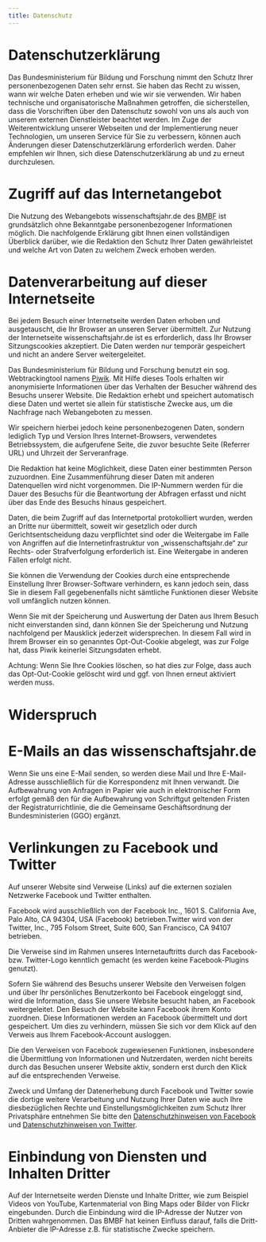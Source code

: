 ```yaml
---
title: Datenschutz
---
```


# Datenschutzerklärung

Das Bundesministerium für Bildung und Forschung nimmt den Schutz Ihrer personenbezogenen Daten sehr ernst. Sie haben das Recht zu wissen, wann wir welche Daten erheben und wie wir sie verwenden. Wir haben technische und organisatorische Maßnahmen getroffen, die sicherstellen, dass die Vorschriften über den Datenschutz sowohl von uns als auch von unserem externen Dienstleister beachtet werden. Im Zuge der Weiterentwicklung unserer Webseiten und der Implementierung neuer Technologien, um unseren Service für Sie zu verbessern, können auch Änderungen dieser Datenschutzerklärung erforderlich werden. Daher empfehlen wir Ihnen, sich diese Datenschutzerklärung ab und zu erneut durchzulesen.

# Zugriff auf das Internetangebot

Die Nutzung des Webangebots wissenschaftsjahr.de des <abbr title="Bundesministerium für Bildung und Forschung">BMBF</abbr> ist grundsätzlich ohne Bekanntgabe personenbezogener Informationen möglich. Die nachfolgende Erklärung gibt Ihnen einen vollständigen Überblick darüber, wie die Redaktion den Schutz Ihrer Daten gewährleistet und welche Art von Daten zu welchem Zweck erhoben werden. 

# Datenverarbeitung auf dieser Internetseite

Bei jedem Besuch einer Internetseite werden Daten erhoben und ausgetauscht, die Ihr Browser an unseren Server übermittelt. Zur Nutzung der Internetseite wissenschaftsjahr.de ist es erforderlich, dass Ihr Browser Sitzungscookies akzeptiert. Die Daten werden nur temporär gespeichert und nicht an andere Server weitergeleitet. 

Das Bundesministerium für Bildung und Forschung benutzt ein sog. Webtrackingtool namens <a href="http://piwik.org/" title="Öffnet externen Link in neuem Fenster" target="_blank" class="external-link">Piwik</a>. Mit Hilfe dieses Tools erhalten wir anonymisierte Informationen über das Verhalten der Besucher während des Besuchs unserer Website. Die Redaktion erhebt und speichert automatisch diese Daten und wertet sie allein für statistische Zwecke aus, um die Nachfrage nach Webangeboten zu messen. 

Wir speichern hierbei jedoch keine personenbezogenen Daten, sondern lediglich Typ und Version Ihres Internet-Browsers, verwendetes Betriebssystem, die aufgerufene Seite, die zuvor besuchte Seite (Referrer URL) und Uhrzeit der Serveranfrage. 

Die Redaktion hat keine Möglichkeit, diese Daten einer bestimmten Person zuzuordnen. Eine Zusammenführung dieser Daten mit anderen Datenquellen wird nicht vorgenommen. Die IP-Nummern werden für die Dauer des Besuchs für die Beantwortung der Abfragen erfasst und nicht über das Ende des Besuchs hinaus gespeichert. 

Daten, die beim Zugriff auf das Internetportal protokolliert wurden, werden an Dritte nur übermittelt, soweit wir gesetzlich oder durch Gerichtsentscheidung dazu verpflichtet sind oder die Weitergabe im Falle von Angriffen auf die Internetinfrastruktur von „wissenschaftsjahr.de“ zur Rechts- oder Strafverfolgung erforderlich ist. Eine Weitergabe in anderen Fällen erfolgt nicht. 

Sie können die Verwendung der Cookies durch eine entsprechende Einstellung Ihrer Browser-Software verhindern, es kann jedoch sein, dass Sie in diesem Fall gegebenenfalls nicht sämtliche Funktionen dieser Website voll umfänglich nutzen können. 

Wenn Sie mit der Speicherung und Auswertung der Daten aus Ihrem Besuch nicht einverstanden sind, dann können Sie der Speicherung und Nutzung nachfolgend per Mausklick jederzeit widersprechen. In diesem Fall wird in Ihrem Browser ein so genanntes Opt-Out-Cookie abgelegt, was zur Folge hat, dass Piwik keinerlei Sitzungsdaten erhebt. 

Achtung: Wenn Sie Ihre Cookies löschen, so hat dies zur Folge, dass auch das Opt-Out-Cookie gelöscht wird und ggf. von Ihnen erneut aktiviert werden muss. 

# Widerspruch

# E-Mails an das wissenschaftsjahr.de

Wenn Sie uns eine E-Mail senden, so werden diese Mail und Ihre E-Mail-Adresse ausschließlich für die Korrespondenz mit Ihnen verwandt. Die Aufbewahrung von Anfragen in Papier wie auch in elektronischer Form erfolgt gemäß den für die Aufbewahrung von Schriftgut geltenden Fristen der Registraturrichtlinie, die die Gemeinsame Geschäftsordnung der Bundesministerien (GGO) ergänzt. 

# Verlinkungen zu Facebook und Twitter

Auf unserer Website sind Verweise (Links) auf die externen sozialen Netzwerke Facebook und Twitter enthalten.

Facebook wird ausschließlich von der Facebook Inc., 1601 S. California Ave, Palo Alto, CA 94304, USA (Facebook) betrieben.Twitter wird von der Twitter, Inc., 795 Folsom Street, Suite 600, San Francisco, CA 94107 betrieben.

Die Verweise sind im Rahmen unseres Internetauftritts durch das Facebook- bzw. Twitter-Logo kenntlich gemacht (es werden keine Facebook-Plugins genutzt).

Sofern Sie während des Besuchs unserer Website den Verweisen folgen und über Ihr persönliches Benutzerkonto bei Facebook eingeloggt sind, wird die Information, dass Sie unsere Website besucht haben, an Facebook weitergeleitet. Den Besuch der Website kann Facebook ihrem Konto zuordnen. Diese Informationen werden an Facebook übermittelt und dort gespeichert. Um dies zu verhindern, müssen Sie sich vor dem Klick auf den Verweis aus Ihrem Facebook-Account ausloggen.

Die den Verweisen von Facebook zugewiesenen Funktionen, insbesondere die Übermittlung von Informationen und Nutzerdaten, werden nicht bereits durch das Besuchen unserer Website aktiv, sondern erst durch den Klick auf die entsprechenden Verweise.

Zweck und Umfang der Datenerhebung durch Facebook und Twitter sowie die dortige weitere Verarbeitung und Nutzung Ihrer Daten wie auch Ihre diesbezüglichen Rechte und Einstellungsmöglichkeiten zum Schutz Ihrer Privatsphäre entnehmen Sie bitte den <a href="https://www.facebook.com/about/privacy/" title="Öffnet externen Link in neuem Fenster" target="_blank" class="external-link">Datenschutzhinweisen von Facebook</a> und <a href="https://twitter.com/privacy?lang=de" title="Öffnet externen Link in neuem Fenster" target="_blank" class="external-link">Datenschutzhinweisen von Twitter</a>.

# Einbindung von Diensten und Inhalten Dritter

Auf der Internetseite werden Dienste und Inhalte Dritter, wie zum Beispiel Videos von YouTube, Kartenmaterial von Bing Maps oder Bilder von Flickr eingebunden. Durch die Einbindung wird die IP-Adresse der Nutzer von Dritten wahrgenommen. Das BMBF hat keinen Einfluss darauf, falls die Dritt-Anbieter die IP-Adresse z.B. für statistische Zwecke speichern. 